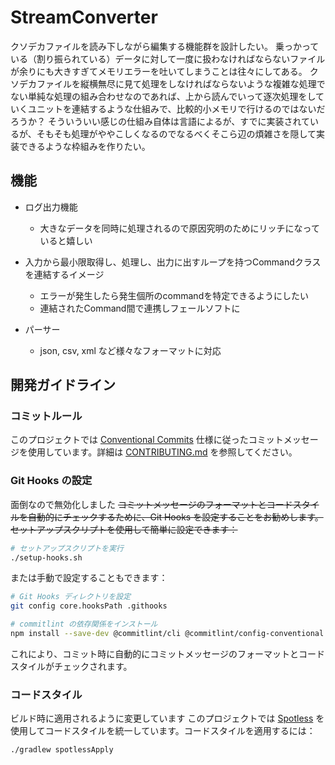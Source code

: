 # StreamConverter

クソデカファイルを読み下しながら編集する機能群を設計したい。
乗っかっている（割り振られている）データに対して一度に扱わなければならないファイルが余りにも大きすぎてメモリエラーを吐いてしまうことは往々にしてある。
クソデカファイルを縦横無尽に見て処理をしなければならないような複雑な処理でない単純な処理の組み合わせなのであれば、上から読んでいって逐次処理をしていくユニットを連結するような仕組みで、比較的小メモリで行けるのではないだろうか？
そういういい感じの仕組み自体は言語によるが、すでに実装されているが、そもそも処理がややこしくなるのでなるべくそこら辺の煩雑さを隠して実装できるような枠組みを作りたい。

## 機能

- ログ出力機能
  - 大きなデータを同時に処理されるので原因究明のためにリッチになっていると嬉しい

- 入力から最小限取得し、処理し、出力に出すループを持つCommandクラスを連結するイメージ
  - エラーが発生したら発生個所のcommandを特定できるようにしたい
  - 連結されたCommand間で連携しフェールソフトに

- パーサー
  - json, csv, xml など様々なフォーマットに対応

## 開発ガイドライン

### コミットルール

このプロジェクトでは [Conventional Commits](https://www.conventionalcommits.org/) 仕様に従ったコミットメッセージを使用しています。詳細は [CONTRIBUTING.md](CONTRIBUTING.md) を参照してください。

### Git Hooks の設定
面倒なので無効化しました
~~コミットメッセージのフォーマットとコードスタイルを自動的にチェックするために、Git Hooks を設定することをお勧めします。セットアップスクリプトを使用して簡単に設定できます：~~

```bash
# セットアップスクリプトを実行
./setup-hooks.sh
```

または手動で設定することもできます：

```bash
# Git Hooks ディレクトリを設定
git config core.hooksPath .githooks

# commitlint の依存関係をインストール
npm install --save-dev @commitlint/cli @commitlint/config-conventional
```

これにより、コミット時に自動的にコミットメッセージのフォーマットとコードスタイルがチェックされます。

### コードスタイル
ビルド時に適用されるように変更しています
このプロジェクトでは [Spotless](https://github.com/diffplug/spotless) を使用してコードスタイルを統一しています。コードスタイルを適用するには：

```bash
./gradlew spotlessApply
```
